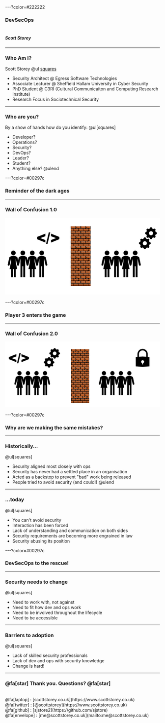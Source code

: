 ---?color=#222222

### DevSecOps<br><br>
##### Scott Storey<br>

---
### Who Am I?
Scott Storey
@ul [squares](false)
- Security Architect @ Egress Software Technologies
- Associate Lecturer @ Sheffield Hallam University in Cyber Security
- PhD Student @ C3RI (Cultural Communicaiton and Computing Research Institute)
- Research Focus in Sociotechnical Security

---
### Who are you?

By a show of hands how do you identify:
@ul[squares]
- Developer?
- Operations?
- Security?
- DevOps?
- Leader?
- Student?
- Anything else?
@ulend

---?color=#00297c

### Reminder of the dark ages

---
### Wall of Confusion 1.0
![Wall of Confusion 1.0](assets/img/wallofconfusion1.png)

---?color=#00297c

### Player 3 enters the game

---
### Wall of Confusion 2.0
![Wall of Confusion 2.0](assets/img/wallofconfusion2.png)

---?color=#00297c

### Why are we making the same mistakes?

---
### Historically...
@ul[squares]
- Security aligned most closely with ops
- Security has never had a settled place in an organisation
- Acted as a backstop to prevent "bad" work being released
- People tried to avoid security (and could!)
@ulend

---
### ...today
@ul[squares]
- You can't avoid security
- Interaction has been forced
- Lack of understanding and communication on both sides
- Security requirements are becoming more engrained in law
- Security abusing its position

---?color=#00297c

### DevSecOps to the rescue!

---
### Security needs to change
@ul[squares]
- Need to work with, not against
- Need to fit how dev and ops work 
- Need to be involved throughout the lifecycle
- Need to be accessible

---
### Barriers to adoption
@ul[squares]
- Lack of skilled security professionals
- Lack of dev and ops with security knowledge
- Change is hard! 

---
### @fa[star] Thank you. Questions? @fa[star]
<br>
@fa[laptop] : [scottstorey.co.uk](https://www.scottstorey.co.uk)<br>
@fa[twitter] : [@scottstorey](https://www.scottstorey.co.uk)<br>
@fa[github] : [sjstore2](https://github.com/sjstore)<br>
@fa[envelope] : [me@scottstorey.co.uk](mailto:me@scottstorey.co.uk)<br>
